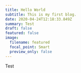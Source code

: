 ```yaml
---
title: Hello World
subtitle: This is my first blog.
date: 2020-04-24T12:18:33.849Z
summary: Test
draft: false
featured: false
image:
  filename: featured
  focal_point: Smart
  preview_only: false
---
```

Test